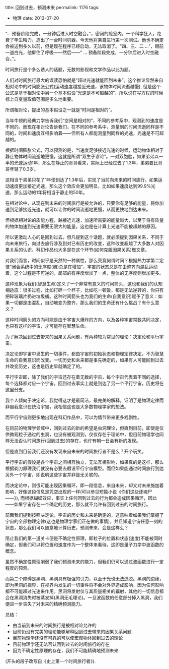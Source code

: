 title: 回到过去，预测未来
permalink: 1176
tags:
  - 物理
date: 2013-07-20
---

“... 预备阶段完成，一分钟后进入时空融合。”，密闭的舱室内，一个科学狂人，花费了毕生精力，造出了一台时间机器，今天他将亲自进行第一次测试。他也不确定会被送到多久以前，但是现在程序已经启动，无法取消了。“四、三、二 ...”，眼前一道白光，他屏住了呼吸——然后——“ ... 预备阶段完成，一分钟后进入时空融合。”。

时间旅行是个多么诱人的话题，无数的影视和文学作品以此为题。

人们对时间旅行最大的误读恐怕就是“超过光速就能回到未来”。这个推论显然来自相对论中的时间膨胀公式(运动速度越接近光速，该物体时间流逝越慢), 但是这个公式是基于相对论中另一个基本假设“光速是不可超越的”，所以说在写方程的时候标上自变量取值范围是多么地重要。

所谓相对论，提出的基本假设之一就是“时间是相对的”。

当年牛顿的经典力学告诉我们“空间是相对的”，不同的参考系中，观测到的速度是不同的。而现在相对论告诉我们，在不同的参考系中，测量到的时间流逝同样是不同的，时间和速度互相影响着——但所有人都能测量到同样的光速，光速是不可超越的。

根据时间膨胀公式，可以预测的是，当速度足够接近光速的时候，运动物体相对于静止物体时间流逝地更慢，这就是所谓“双生子谬论”。一对双胞胎，如果弟弟以一半的光速运动1年，那么在静止的哥哥看来，实际上已经过去了1.3年，弟弟要比哥哥年轻了0.3岁。

这相当于弟弟只花了1年便到达了1.3年后，实现了当前向未来的时间旅行，如果运动速度更加接近光速，那么这个效应会更加明显，比如如果速度达到99.9%光速，那么运动的1年将相当于静止的50年。

在相对论中，从现在到未来的时间旅行是被允许的，只要你有足够的能量，将你加速到足够接近光速，就可以让你的时间流逝地更慢，从而更快地到达未来。

但根据相对论的质能方程，越接近光速，加速所需要的能量越大，以至于将有质量的物体加速到光速需要无限大的能量，这也是在计算上光速不能被超越的原因。

所以更激动人心的是回到过去。但凡提到这个话题，就必须提到因果关系，不同于向未来旅行，向过去旅行涉及到对已有历史的改变，这种改变超越了大多数人对因果关系的认识，科幻作品也大多是在这个环节(如何克服因果关系)做文章。

对我们而言，时间似乎是天然的一种属性，那么究竟何谓时间？根据热力学第二定律“闭合系统中的无序度(熵)总是在增加”，宇宙的状态总是在由整齐向混乱运动着，这个过程是不可逆的，局部的有序度增加了一点，整体的无序度则增加更多。

这种现象为我们(智慧生命)定义了一个非常有意义的时间箭头，这也和我们的认知相适应：很多过程，比如打碎一个杯子，比如吃一顿饭，都是无法逆转的，你只有把碎玻璃片扔进垃圾桶。这种时间箭头也为我们的生命(自我意识)赋予了意义：如果一切都是由混乱，自动地变为整齐，那么我们的生命还有什么挑战？有什么意义？

这种时间箭头的方向可能是由于宇宙大爆炸的方向，以及各种宇宙常数共同决定，也只有这样的宇宙，才可能存在智慧生命。

为了解决回到过去带来的因果关系问题，有两种较为常见的理论：决定论和平行宇宙。

决定论即宇宙中发生的一切事件，都由宇宙的初始状态和物理定律决定，不为智慧生命的自我意识而改变。一切历史和未来都是事先确定的，如果有人可能回到过去并改变历史，这也是历史早就确定了的。

平行宇宙即，除了我们的宇宙还存在着无数的宇宙，每个宇宙代表着不同的选择，每个选择都对应一个宇宙。回到过去事实上就是到达了另一个平行宇宙，历史将在这里分支。

我个人倾向于决定论，我觉得这才是最简洁，最完美的解释，证明了是物理定律而非自我意识在统治宇宙，我相信这也是大多数物理学家的想法。

而平行宇宙则更多地出现在科幻作品中，可以为情节带来更多戏剧性。

在目前的物理学领域中，回到过去的新的希望是虫洞理论，但直到目前，即使是仅供微观粒子通过的虫洞，也没有被观测到，仅仅存在于理论中，但目前物理学也同样无法否认时间旅行(回到过去)的存在，也许有朝一日会有新的发现。

但是直到目前我们还没有发现来自未来的时间旅行者不是么？开个玩笑。

平行宇宙的假设是各个宇宙之间相互独立，无法互相影响，如果真的是这样，那么根据剃刀原理我们就没有必要去假设平行宇宙模型。而但如果能通过时间旅行到达另外一个宇宙，即说明这些宇宙并非是无关联的。

而决定论中，则很可能出现因果循环，即一段信息，来自未来，却又对未来施加着影响，好像这段信息是凭空出现的一样(可以参见短篇小说《你们这些还魂尸——》), 而根据蝴蝶效应，事实上任何回到过去的行为都会造成因果循环，因此——如果宇宙存在一个确定的历史，那么就不允许有回到过去的时间旅行。

前面我们提到按照决定论，宇宙的历史和未来是确定的，这意味着如果我们掌握了宇宙的全部物理定律(这也是物理学家们正在做的事情)，并且知道宇宙任意一刻的状态，那么我们可以随意地计算历史，预测未来，会是这样么？

阻止我们的第一道关卡便是不确定性原理，即粒子的位置和状态(速度)不能被同时确定，但我们可以将位置和速度作为一个整体来看待，这即是量子力学中波函数的概念。

虽然不确定性原理削弱了我们预测未来的能力，但我们仍可以通过波函数进行一定程度的预测。

而第二个障碍是黑洞，黑洞具有极强的引力，以至于光也无法逃脱。黑洞的边缘，即为黑洞的视界，在视界内发生的一切事件将不会对外界造成影响，因为任何影响都不可能超过光速来作用。黑洞将发射仅与其质量相关的辐射，其他的一切信息都会在黑洞消失时被蒸发掉(黑洞无毛理论)。一旦波函数的任意部分掉入黑洞，我们便进一步丧失了对未来的精确预测能力。

总结：

* 由当前到未来的时间旅行是被相对论允许的
* 目前仍没有完美的理论能够解释回到过去带来的因果关系问题
* 目前物理学还没有可靠的可以使宏观物体回到过去的理论
* 目前物理学还无法否认回到过去的时间旅行的存在
* 因为不确定性原理的存在，我们不可能精确地预测未来

(开头的段子改写自《史上第一个时间旅行者》).
